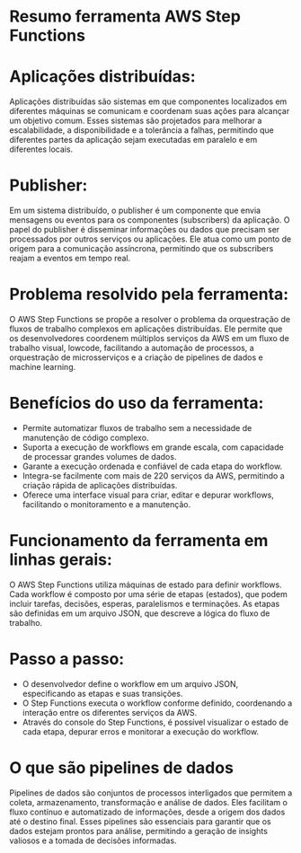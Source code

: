 # Resumo ferramenta AWS Step Functions

# Aplicações distribuídas:
Aplicações distribuídas são sistemas em que componentes localizados em diferentes máquinas se comunicam e coordenam suas ações para alcançar um objetivo comum. Esses sistemas são projetados para melhorar a escalabilidade, a disponibilidade e a tolerância a falhas, permitindo que diferentes partes da aplicação sejam executadas em paralelo e em diferentes locais.

# Publisher:
Em um sistema distribuído, o publisher é um componente que envia mensagens ou eventos para os componentes (subscribers) da aplicação. O papel do publisher é disseminar informações ou dados que precisam ser processados por outros serviços ou aplicações. Ele atua como um ponto de origem para a comunicação assíncrona, permitindo que os subscribers reajam a eventos em tempo real.

# Problema resolvido pela ferramenta:
O AWS Step Functions se propõe a resolver o problema da orquestração de fluxos de trabalho complexos em aplicações distribuídas. Ele permite que os desenvolvedores coordenem múltiplos serviços da AWS em um fluxo de trabalho visual, lowcode, facilitando a automação de processos, a orquestração de microsserviços e a criação de pipelines de dados e machine learning.

# Benefícios do uso da ferramenta:
- Permite automatizar fluxos de trabalho sem a necessidade de manutenção de código complexo.
- Suporta a execução de workflows em grande escala, com capacidade de processar grandes volumes de dados.
- Garante a execução ordenada e confiável de cada etapa do workflow.
- Integra-se facilmente com mais de 220 serviços da AWS, permitindo a criação rápida de aplicações distribuídas.
- Oferece uma interface visual para criar, editar e depurar workflows, facilitando o monitoramento e a manutenção.

# Funcionamento da ferramenta em linhas gerais:
O AWS Step Functions utiliza máquinas de estado para definir workflows. Cada workflow é composto por uma série de etapas (estados), que podem incluir tarefas, decisões, esperas, paralelismos e terminações. As etapas são definidas em um arquivo JSON, que descreve a lógica do fluxo de trabalho.

# Passo a passo:
- O desenvolvedor define o workflow em um arquivo JSON, especificando as etapas e suas transições.
- O Step Functions executa o workflow conforme definido, coordenando a interação entre os diferentes serviços da AWS.
- Através do console do Step Functions, é possível visualizar o estado de cada etapa, depurar erros e monitorar a execução do workflow.

# O que são pipelines de dados
Pipelines de dados são conjuntos de processos interligados que permitem a coleta, armazenamento, transformação e análise de dados. Eles facilitam o fluxo contínuo e automatizado de informações, desde a origem dos dados até o destino final. Esses pipelines são essenciais para garantir que os dados estejam prontos para análise, permitindo a geração de insights valiosos e a tomada de decisões informadas.
